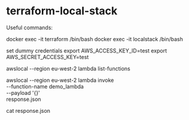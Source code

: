 # terraform-local-stack

Useful commands:


docker exec -it terraform /bin/bash
docker exec -it localstack /bin/bash

set dummy credentials
export AWS_ACCESS_KEY_ID=test
export AWS_SECRET_ACCESS_KEY=test


awslocal --region eu-west-2 lambda list-functions

awslocal --region eu-west-2 lambda invoke \
  --function-name demo_lambda \
  --payload '{}' \
  response.json

cat response.json